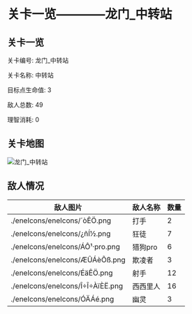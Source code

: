 # 关卡一览————龙门_中转站


## 关卡一览

关卡编号: 龙门_中转站

关卡名称: 中转站

目标点生命值: 3

敌人总数: 49

理智消耗: 0


## 关卡地图
![龙门_中转站](./oprMap/龙门_中转站.png)

## 敌人情况

| 敌人图片 | 敌人名称 | 数量  |
|---------|-----|-----|
| ./eneIcons/eneIcons/´òÊÖ.png| 打手  |   2  |
| ./eneIcons/eneIcons/¿ñÍ½.png| 狂徒  |   7  |
| ./eneIcons/eneIcons/ÁÔ¹·pro.png| 猎狗pro  |   6  |
| ./eneIcons/eneIcons/ÆÛÁèÕß.png| 欺凌者  |   3  |
| ./eneIcons/eneIcons/ÉäÊÖ.png| 射手  |   12  |
| ./eneIcons/eneIcons/Î÷Î÷ÀïÈË.png| 西西里人  |   16  |
| ./eneIcons/eneIcons/ÓÄÁé.png| 幽灵  |   3  |
